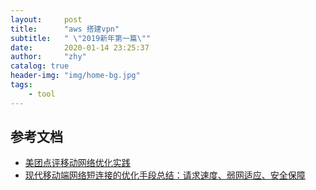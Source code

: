 ```yaml
---
layout:     post
title:      "aws 搭建vpn"
subtitle:   " \"2019新年第一篇\""
date:       2020-01-14 23:25:37
author:     "zhy"
catalog: true
header-img: "img/home-bg.jpg"
tags:
    - tool
---
```


## 参考文档

* [美团点评移动网络优化实践](https://tech.meituan.com/2017/03/17/shark-sdk.html)
* [现代移动端网络短连接的优化手段总结：请求速度、弱网适应、安全保障](https://cloud.tencent.com/developer/article/1198380)

